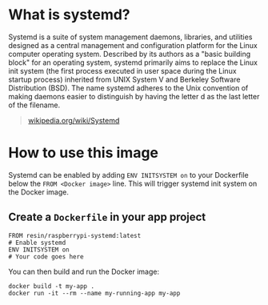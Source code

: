 # What is systemd?

Systemd is a suite of system management daemons, libraries, and utilities designed as a central management and configuration platform for the Linux computer operating system. Described by its authors as a "basic building block" for an operating system, systemd primarily aims to replace the Linux init system (the first process executed in user space during the Linux startup process) inherited from UNIX System V and Berkeley Software Distribution (BSD). The name systemd adheres to the Unix convention of making daemons easier to distinguish by having the letter d as the last letter of the filename.

> [wikipedia.org/wiki/Systemd](https://en.wikipedia.org/wiki/Systemd)

# How to use this image

Systemd can be enabled by adding `ENV INITSYSTEM on` to your Dockerfile below the `FROM <Docker image>` line. This will trigger systemd init system on the Docker image.

## Create a `Dockerfile` in your app project

	FROM resin/raspberrypi-systemd:latest
	# Enable systemd
	ENV INITSYSTEM on
	# Your code goes here	

You can then build and run the Docker image:

	docker build -t my-app .
	docker run -it --rm --name my-running-app my-app
